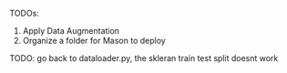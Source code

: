 TODOs:

1. Apply Data Augmentation
2. Organize a folder for Mason to deploy


TODO: go back to dataloader.py, the skleran train test split doesnt work